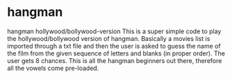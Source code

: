 # hangman
hangman hollywood/bollywood-version
This is a super simple code to play the hollywood/bollywood version of hangman. Basically a movies list is imported through a txt file and then the user is asked to guess the name of the film from the given sequence of letters and blanks (in proper order). The user gets 8 chances. This is all the hangman beginners out there, therefore all the vowels come pre-loaded.
